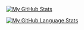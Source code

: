[![My GitHub Stats](https://github-readme-stats.vercel.app/api/?username=titanes0&count_private=true&theme=tokyonight&showicons=true)]()

[![My GitHub Language Stats](https://github-readme-stats.vercel.app/api/top-langs/?username=titanes0&langs_count=5&theme=tokyonight)]()
